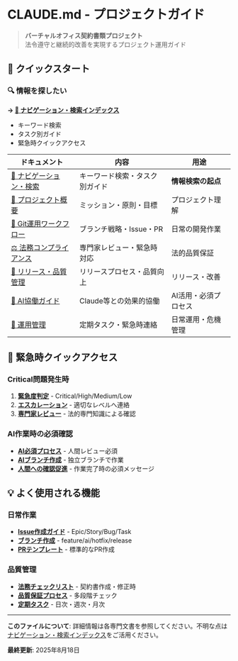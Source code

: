 # CLAUDE.md - プロジェクトガイド

> **バーチャルオフィス契約書類プロジェクト**  
> 法令遵守と継続的改善を実現するプロジェクト運用ガイド

## 🚀 クイックスタート

### 🔍 情報を探したい
**→ [📍 ナビゲーション・検索インデックス](docs/navi_index.md)**  
- キーワード検索
- タスク別ガイド  
- 緊急時クイックアクセス

| ドキュメント | 内容 | 用途 |
|-------------|------|------|
| [📍 ナビゲーション・検索](docs/navi_index.md) | キーワード検索・タスク別ガイド | **情報検索の起点** |
| [🎯 プロジェクト概要](docs/overview.md) | ミッション・原則・目標 | プロジェクト理解 |
| [🌳 Git運用ワークフロー](docs/git-workflow.md) | ブランチ戦略・Issue・PR | 日常の開発作業 |
| [⚖️ 法務コンプライアンス](docs/legal-compliance.md) | 専門家レビュー・緊急時対応 | 法的品質保証 |
| [🚀 リリース・品質管理](docs/release-quality.md) | リリースプロセス・品質向上 | リリース・改善 |
| [🤖 AI協働ガイド](docs/ai-collaboration.md) | Claude等との効果的協働 | AI活用・必須プロセス |
| [📅 運用管理](docs/operations.md) | 定期タスク・緊急時連絡 | 日常運用・危機管理 |

## 🚨 緊急時クイックアクセス

### Critical問題発生時
1. **[緊急度判定](docs/operations.md#緊急事態の定義分類)** - Critical/High/Medium/Low
2. **[エスカレーション](docs/operations.md#緊急時連絡体制)** - 適切なレベルへ連絡
3. **[専門家レビュー](docs/legal-compliance.md#専門家レビューフロー)** - 法的専門知識による確認

### AI作業時の必須確認
- **[AI必須プロセス](docs/ai-collaboration.md#ai作業時の必須プロセス)** - 人間レビュー必須
- **[AIブランチ作成](docs/ai-collaboration.md#ai提案時のブランチ命名規則)** - 独立ブランチで作業
- **[人間への確認促進](docs/ai-collaboration.md#人間への確認促進必須実行)** - 作業完了時の必須メッセージ

## 💡 よく使用される機能

### 日常作業
- **[Issue作成ガイド](docs/git-workflow.md#issue作成ガイドライン)** - Epic/Story/Bug/Task
- **[ブランチ作成](docs/git-workflow.md#ブランチの役割)** - feature/ai/hotfix/release
- **[PRテンプレート](docs/git-workflow.md#prテンプレート)** - 標準的なPR作成

### 品質管理
- **[法務チェックリスト](docs/legal-compliance.md#法務チェックリスト)** - 契約書作成・修正時
- **[品質保証プロセス](docs/release-quality.md#品質保証プロセス)** - 多段階チェック
- **[定期タスク](docs/operations.md#定期的な運用タスク)** - 日次・週次・月次

---

**このファイルについて**: 詳細情報は各専門文書を参照してください。不明な点は[ナビゲーション・検索インデックス](docs/navi_index.md)をご活用ください。

**最終更新**: 2025年8月18日